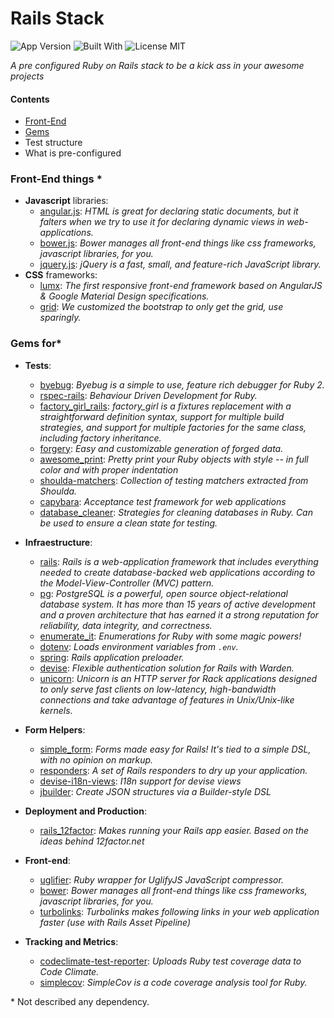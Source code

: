# Rails Stack
![App Version](https://img.shields.io/badge/app%20version-1.1.3-brightgreen.svg)
![Built With](https://img.shields.io/badge/built%20with-love-ff69b4.svg)
![License MIT](https://img.shields.io/badge/licence-MIT-blue.svg)

*A pre configured Ruby on Rails stack to be a kick ass in your awesome projects*

#### Contents

- [Front-End](#front-end-things)
- [Gems](#gems-for)
- Test structure
- What is pre-configured
 

### Front-End things *

 - **Javascript** libraries: 
   - [angular.js][angular]: *HTML is great for declaring static documents, but it falters when we try to use it for declaring dynamic views in web-applications.*
   - [bower.js][bower]: *Bower manages all front-end things like css frameworks, javascript libraries, for you.*
   - [jquery.js][jquery]: *jQuery is a fast, small, and feature-rich JavaScript library.*
 - **CSS** frameworks:
   - [lumx][lumx]: *The first responsive front-end framework based on AngularJS & Google Material Design specifications.*
   - [grid][bootstrap-grid]: *We customized the bootstrap to only get the grid, use sparingly.*


### Gems for*

 - **Tests**: 
   - [byebug][byebug]: *Byebug is a simple to use, feature rich debugger for Ruby 2.*
   - [rspec-rails][rspec-rails]: *Behaviour Driven Development for Ruby.*
   - [factory_girl_rails][factory_girl_rails]: *factory_girl is a fixtures replacement with a straightforward definition syntax, support for multiple build strategies, and support for multiple factories for the same class, including factory inheritance.*
   - [forgery][forgery]: *Easy and customizable generation of forged data.*
   - [awesome_print][awesome_print]: *Pretty print your Ruby objects with style -- in full color and with proper indentation*
   - [shoulda-matchers][shoulda-matchers]: *Collection of testing matchers extracted from Shoulda.*
   - [capybara][capybara]: *Acceptance test framework for web applications*
   - [database_cleaner][database_cleaner]: *Strategies for cleaning databases in Ruby. Can be used to ensure a clean state for testing.*
   
 - **Infraestructure**: 
   - [rails][rails]: *Rails is a web-application framework that includes everything needed to create database-backed web applications according to the Model-View-Controller (MVC) pattern.*
   - [pg][pg]: *PostgreSQL is a powerful, open source object-relational database system. It has more than 15 years of active development and a proven architecture that has earned it a strong reputation for reliability, data integrity, and correctness.*
   - [enumerate_it][enumerate_it]: *Enumerations for Ruby with some magic powers!*
   - [dotenv][dotenv]: *Loads environment variables from `.env`.*
   - [spring][spring]: *Rails application preloader.*
   - [devise][devise]: *Flexible authentication solution for Rails with Warden.*
   - [unicorn][unicorn]: *Unicorn is an HTTP server for Rack applications designed to only serve fast clients on low-latency, high-bandwidth connections and take advantage of features in Unix/Unix-like kernels.*

 - **Form Helpers**: 
   - [simple_form][simple_form]: *Forms made easy for Rails! It's tied to a simple DSL, with no opinion on markup.*
   - [responders][responders]: *A set of Rails responders to dry up your application.*
   - [devise-i18n-views][devise-i18n-views]: *I18n support for devise views*
   - [jbuilder][jbuilder]: *Create JSON structures via a Builder-style DSL*

 - **Deployment and Production**: 
   - [rails_12factor][rails_12factor]: *Makes running your Rails app easier. Based on the ideas behind 12factor.net*

 - **Front-end**: 
   - [uglifier][uglifier]: *Ruby wrapper for UglifyJS JavaScript compressor.*
   - [bower][bower]: *Bower manages all front-end things like css frameworks, javascript libraries, for you.*
   - [turbolinks][turbolinks]: *Turbolinks makes following links in your web application faster (use with Rails Asset Pipeline)*

 - **Tracking and Metrics**: 
   - [codeclimate-test-reporter][codeclimate-test-reporter]: *Uploads Ruby test coverage data to Code Climate.*
   - [simplecov][simplecov]: *SimpleCov is a code coverage analysis tool for Ruby.*


\* Not described any dependency.

[angular]: https://angularjs.org/
[bower]: https://bower.io/
[lumx]: http://ui.lumapps.com/
[jquery]: http://jquery.com/
[bootstrap-grid]: http://getbootstrap.com/css/#grid
[rails]: http://rubyonrails.org/
[pg]: http://www.postgresql.org/
[uglifier]: https://github.com/lautis/uglifier
[enumerate_it]: https://github.com/cassiomarques/enumerate_it
[devise]: https://github.com/plataformatec/devise
[devise-i18n-views]: https://github.com/mcasimir/devise-i18n-views
[simple_form]: https://github.com/plataformatec/simple_form
[responders]: https://github.com/plataformatec/responders
[turbolinks]: https://github.com/rails/turbolinks
[jbuilder]: https://github.com/rails/jbuilder
[dotenv]: https://github.com/bkeepers/dotenv
[unicorn]: https://github.com/defunkt/unicorn
[byebug]: https://github.com/deivid-rodriguez/byebug
[rspec-rails]: https://github.com/rspec/rspec-rails
[factory_girl_rails]: https://github.com/thoughtbot/factory_girl_rails
[forgery]: https://github.com/sevenwire/forgery
[awesome_print]: https://github.com/michaeldv/awesome_print
[shoulda-matchers]: https://github.com/thoughtbot/shoulda-matchers
[spring]: https://github.com/rails/spring
[capybara]: http://jnicklas.github.io/capybara
[database_cleaner]: https://github.com/DatabaseCleaner/database_cleaner
[simplecov]: https://github.com/colszowka/simplecov
[codeclimate-test-reporter]: http://codeclimate.com
[rails_12factor]: https://github.com/heroku/rails_12factor

